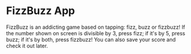 # FizzBuzz App

FizzBuzz is an addicting game based on tapping: fizz, buzz or fizzbuzz! If the number shown on screen is divisible by 3, press fizz; if it's by 5, press buzz; if it's by both, press fizzbuzz! You can also save your score and check it out later.

